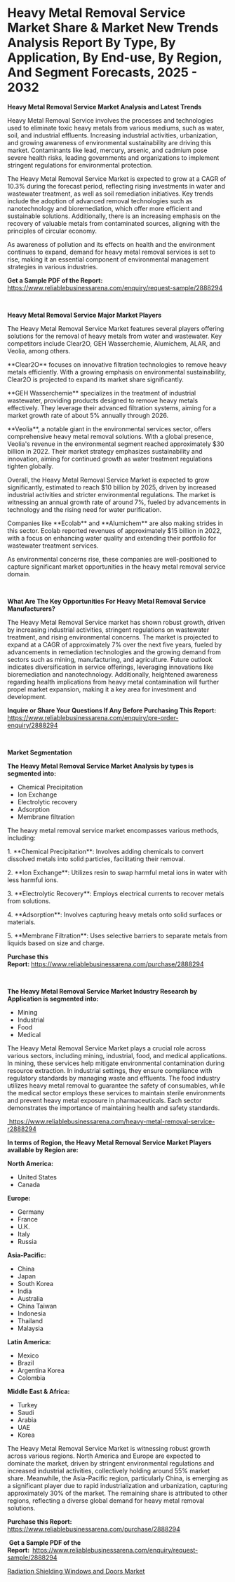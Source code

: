 <p><h1>Heavy Metal Removal Service Market Share & Market New Trends Analysis Report By Type, By Application, By End-use, By Region, And Segment Forecasts, 2025 - 2032</h1></p><p><strong>Heavy Metal Removal Service Market Analysis and Latest Trends</strong></p>
<p><p>Heavy Metal Removal Service involves the processes and technologies used to eliminate toxic heavy metals from various mediums, such as water, soil, and industrial effluents. Increasing industrial activities, urbanization, and growing awareness of environmental sustainability are driving this market. Contaminants like lead, mercury, arsenic, and cadmium pose severe health risks, leading governments and organizations to implement stringent regulations for environmental protection. </p><p>The Heavy Metal Removal Service Market is expected to grow at a CAGR of 10.3% during the forecast period, reflecting rising investments in water and wastewater treatment, as well as soil remediation initiatives. Key trends include the adoption of advanced removal technologies such as nanotechnology and bioremediation, which offer more efficient and sustainable solutions. Additionally, there is an increasing emphasis on the recovery of valuable metals from contaminated sources, aligning with the principles of circular economy. </p><p>As awareness of pollution and its effects on health and the environment continues to expand, demand for heavy metal removal services is set to rise, making it an essential component of environmental management strategies in various industries.</p></p>
<p><strong>Get a Sample PDF of the Report:&nbsp;</strong> <a href="https://www.reliablebusinessarena.com/enquiry/request-sample/2888294?utm_campaign=2146&utm_medium=2&utm_source=Github&utm_content=ia&utm_term=14032025&utm_id=heavy-metal-removal-service">https://www.reliablebusinessarena.com/enquiry/request-sample/2888294</a></p>
<p>&nbsp;</p>
<p><strong>Heavy Metal Removal Service Major Market Players</strong></p>
<p><p>The Heavy Metal Removal Service Market features several players offering solutions for the removal of heavy metals from water and wastewater. Key competitors include Clear2O, GEH Wasserchemie, Alumichem, ALAR, and Veolia, among others. </p><p>**Clear2O** focuses on innovative filtration technologies to remove heavy metals efficiently. With a growing emphasis on environmental sustainability, Clear2O is projected to expand its market share significantly. </p><p>**GEH Wasserchemie** specializes in the treatment of industrial wastewater, providing products designed to remove heavy metals effectively. They leverage their advanced filtration systems, aiming for a market growth rate of about 5% annually through 2026.</p><p>**Veolia**, a notable giant in the environmental services sector, offers comprehensive heavy metal removal solutions. With a global presence, Veolia's revenue in the environmental segment reached approximately $30 billion in 2022. Their market strategy emphasizes sustainability and innovation, aiming for continued growth as water treatment regulations tighten globally. </p><p>Overall, the Heavy Metal Removal Service Market is expected to grow significantly, estimated to reach $10 billion by 2025, driven by increased industrial activities and stricter environmental regulations. The market is witnessing an annual growth rate of around 7%, fueled by advancements in technology and the rising need for water purification.</p><p>Companies like **Ecolab** and **Alumichem** are also making strides in this sector. Ecolab reported revenues of approximately $15 billion in 2022, with a focus on enhancing water quality and extending their portfolio for wastewater treatment services. </p><p>As environmental concerns rise, these companies are well-positioned to capture significant market opportunities in the heavy metal removal service domain.</p></p>
<p>&nbsp;</p>
<p><strong>What Are The Key Opportunities For Heavy Metal Removal Service Manufacturers?</strong></p>
<p><p>The Heavy Metal Removal Service market has shown robust growth, driven by increasing industrial activities, stringent regulations on wastewater treatment, and rising environmental concerns. The market is projected to expand at a CAGR of approximately 7% over the next five years, fueled by advancements in remediation technologies and the growing demand from sectors such as mining, manufacturing, and agriculture. Future outlook indicates diversification in service offerings, leveraging innovations like bioremediation and nanotechnology. Additionally, heightened awareness regarding health implications from heavy metal contamination will further propel market expansion, making it a key area for investment and development.</p></p>
<p><strong>Inquire or Share Your Questions If Any Before Purchasing This Report:</strong> <a href="https://www.reliablebusinessarena.com/enquiry/pre-order-enquiry/2888294?utm_campaign=2146&utm_medium=2&utm_source=Github&utm_content=ia&utm_term=14032025&utm_id=heavy-metal-removal-service">https://www.reliablebusinessarena.com/enquiry/pre-order-enquiry/2888294</a></p>
<p>&nbsp;</p>
<p><strong>Market Segmentation</strong></p>
<p><strong>The Heavy Metal Removal Service Market Analysis by types is segmented into:</strong></p>
<p><ul><li>Chemical Precipitation</li><li>Ion Exchange</li><li>Electrolytic recovery</li><li>Adsorption</li><li>Membrane filtration</li></ul></p>
<p><p>The heavy metal removal service market encompasses various methods, including:</p><p>1. **Chemical Precipitation**: Involves adding chemicals to convert dissolved metals into solid particles, facilitating their removal.</p><p>2. **Ion Exchange**: Utilizes resin to swap harmful metal ions in water with less harmful ions.</p><p>3. **Electrolytic Recovery**: Employs electrical currents to recover metals from solutions.</p><p>4. **Adsorption**: Involves capturing heavy metals onto solid surfaces or materials.</p><p>5. **Membrane Filtration**: Uses selective barriers to separate metals from liquids based on size and charge.</p></p>
<p><strong>Purchase this Report:&nbsp;</strong><a href="https://www.reliablebusinessarena.com/purchase/2888294?utm_campaign=2146&utm_medium=2&utm_source=Github&utm_content=ia&utm_term=14032025&utm_id=heavy-metal-removal-service">https://www.reliablebusinessarena.com/purchase/2888294</a></p>
<p>&nbsp;</p>
<p><strong>The Heavy Metal Removal Service Market Industry Research by Application is segmented into:</strong></p>
<p><ul><li>Mining</li><li>Industrial</li><li>Food</li><li>Medical</li></ul></p>
<p><p>The Heavy Metal Removal Service Market plays a crucial role across various sectors, including mining, industrial, food, and medical applications. In mining, these services help mitigate environmental contamination during resource extraction. In industrial settings, they ensure compliance with regulatory standards by managing waste and effluents. The food industry utilizes heavy metal removal to guarantee the safety of consumables, while the medical sector employs these services to maintain sterile environments and prevent heavy metal exposure in pharmaceuticals. Each sector demonstrates the importance of maintaining health and safety standards.</p></p>
<p><a href="https://www.reliablebusinessarena.com/heavy-metal-removal-service-r2888294?utm_campaign=2146&utm_medium=2&utm_source=Github&utm_content=ia&utm_term=14032025&utm_id=heavy-metal-removal-service">&nbsp;https://www.reliablebusinessarena.com/heavy-metal-removal-service-r2888294</a></p>
<p><strong>In terms of Region, the Heavy Metal Removal Service Market Players available by Region are:</strong></p>
<p>
    <p> <strong> North America: </strong>
        <ul>
            <li>United States</li>
            <li>Canada</li>
        </ul>
        </p> 
    <p> <strong> Europe: </strong>
        <ul>
            <li>Germany</li>
            <li>France</li>
            <li>U.K.</li>
            <li>Italy</li>
            <li>Russia</li>
        </ul>
        </p> 
    <p> <strong> Asia-Pacific: </strong>
        <ul>
            <li>China</li>
            <li>Japan</li>
            <li>South Korea</li>
            <li>India</li>
            <li>Australia</li>
            <li>China Taiwan</li>
            <li>Indonesia</li>
            <li>Thailand</li>
            <li>Malaysia</li>
        </ul>
        </p> 
    <p> <strong> Latin America: </strong>
        <ul>
            <li>Mexico</li>
            <li>Brazil</li>
            <li>Argentina Korea</li>
            <li>Colombia</li>
        </ul>
        </p> 
    <p> <strong> Middle East & Africa: </strong>
        <ul>
            <li>Turkey</li>
            <li>Saudi</li>
            <li>Arabia</li>
            <li>UAE</li>
            <li>Korea</li>
        </ul>
    </p>
    </p>
<p><p>The Heavy Metal Removal Service Market is witnessing robust growth across various regions. North America and Europe are expected to dominate the market, driven by stringent environmental regulations and increased industrial activities, collectively holding around 55% market share. Meanwhile, the Asia-Pacific region, particularly China, is emerging as a significant player due to rapid industrialization and urbanization, capturing approximately 30% of the market. The remaining share is attributed to other regions, reflecting a diverse global demand for heavy metal removal solutions.</p></p>
<p><strong>Purchase this Report: </strong><a href="https://www.reliablebusinessarena.com/purchase/2888294?utm_campaign=2146&utm_medium=2&utm_source=Github&utm_content=ia&utm_term=14032025&utm_id=heavy-metal-removal-service">https://www.reliablebusinessarena.com/purchase/2888294</a></p>
<p>&nbsp;<strong>Get a Sample PDF of the Report:&nbsp;&nbsp;</strong><a href="https://www.reliablebusinessarena.com/enquiry/request-sample/2888294?utm_campaign=2146&utm_medium=2&utm_source=Github&utm_content=ia&utm_term=14032025&utm_id=heavy-metal-removal-service">https://www.reliablebusinessarena.com/enquiry/request-sample/2888294</a></p>
<p><strong></strong></p>
<p><p><a href="https://github.com/wileonie19657/Market-Research-Report-List-1/blob/main/radiation-shielding-windows-and-doors-market.md?utm_campaign=2146&utm_medium=2&utm_source=Github&utm_content=ia&utm_term=14032025&utm_id=heavy-metal-removal-service">Radiation Shielding Windows and Doors Market</a></p></p>